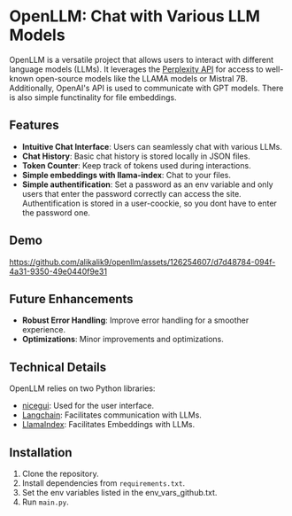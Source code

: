 # OpenLLM: Chat with Various LLM Models

OpenLLM is a versatile project that allows users to interact with different language models (LLMs). It leverages the [Perplexity API](https://blog.perplexity.ai/blog/introducing-pplx-api) for access to well-known open-source models like the LLAMA models or Mistral 7B. Additionally, OpenAI's API is used to communicate with GPT models. There is also simple functinality for file embeddings.

## Features

- **Intuitive Chat Interface**: Users can seamlessly chat with various LLMs.
- **Chat History**: Basic chat history is stored locally in JSON files.
- **Token Counter**: Keep track of tokens used during interactions.
- **Simple embeddings with llama-index**: Chat to your files.
- **Simple authentification**: Set a password as an env variable and only users that enter the password correctly can access the site. Authentification is stored in a user-coockie, so you dont have to enter the password one.




## Demo


https://github.com/alikalik9/openllm/assets/126254607/d7d48784-094f-4a31-9350-49e0440f9e31



## Future Enhancements

- **Robust Error Handling**: Improve error handling for a smoother experience.
- **Optimizations**: Minor improvements and optimizations.

## Technical Details

OpenLLM relies on two Python libraries:
- [nicegui](https://nicegui.io/): Used for the user interface.
- [Langchain](https://www.langchain.com/): Facilitates communication with LLMs.
- [LlamaIndex](https://www.llamaindex.ai/): Facilitates Embeddings with LLMs.


## Installation

1. Clone the repository.
2. Install dependencies from `requirements.txt`.
3. Set the env variables listed in the env_vars_github.txt.
4. Run `main.py`.

